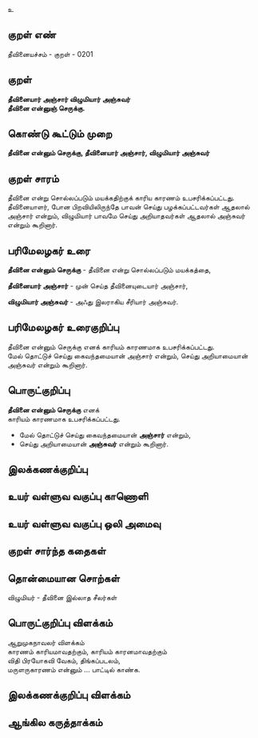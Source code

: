 உ

## குறள் எண் 

தீவினையச்சம் - குறள் - 0201  

## குறள் 

**தீவினையார் அஞ்சார் விழுமியார் அஞ்சுவர்  
தீவினை என்னுஞ் செருக்கு.** 

## கொண்டு கூட்டும் முறை

**தீவினை என்னும் செருக்கு, தீவினையார் அஞ்சார், விழுமியார் அஞ்சுவர்**  

## குறள் சாரம் 

தீவினை என்று சொல்லப்படும் மயக்கதிற்குக் காரிய காரணம் உபசரிக்கப்பட்டது.  
தீவினையாளர், போன பிறவியிலிருந்தே பாவன் செய்து பழக்கப்பட்டவர்கள் ஆதலால் அஞ்சார் என்றும், விழுமியார் பாவமே செய்து அறியாதவர்கள் ஆதலால் அஞ்சுவர் என்றும் கூறினார்.

## பரிமேலழகர் உரை

**தீவினை என்னும் செருக்கு** - தீவினை என்று சொல்லப்படும் மயக்கத்தை,  

**தீவினையார் அஞ்சார்** - முன் செய்த தீவினையுடையார் அஞ்சார்,  

**விழுமியார் அஞ்சுவர்** - அஃது இலராகிய சீரியார் அஞ்சுவர்.

## பரிமேலழகர் உரைகுறிப்பு   

தீவினை என்னும் செருக்கு எனக் காரியம் காரணமாக உபசரிக்கப்பட்டது.  
மேல் தொட்டுச் செய்து கைவந்தமையான் அஞ்சார் என்றும், செய்து அறியாமையான் அஞ்சுவர் என்றும் கூறினார்.  

## பொருட்குறிப்பு 

**தீவினை என்னும் செருக்கு** எனக்  
காரியம் காரணமாக உபசரிக்கப்பட்டது.  

* மேல் தொட்டுச் செய்து கைவந்தமையான் **அஞ்சார்** என்றும்,  
* செய்து அறியாமையான் **அஞ்சுவர்** என்றும் கூறினார்.  

## இலக்கணக்குறிப்பு  


## உயர் வள்ளுவ வகுப்பு காணொளி


## உயர் வள்ளுவ வகுப்பு ஒலி அமைவு 

 
## குறள் சார்ந்த கதைகள் 


## தொன்மையான சொற்கள்

விழுமியர் - தீவினை இல்லாத சீலர்கள்

## பொருட்குறிப்பு விளக்கம்

ஆறுமுகநாவலர் விளக்கம்   
காரணம் காரியமாவதற்கும், காரியம் காரனமாவதற்கும்  
விதி பிரயோகவி வேகம், திங்கப்படலம்,  
மருளருகாரணம் என்னும் ... பாட்டில் காண்க.

## இலக்கணக்குறிப்பு விளக்கம்


## ஆங்கில கருத்தாக்கம் 



